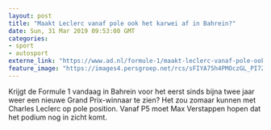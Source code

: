 ```yaml
---
layout: post
title: "Maakt Leclerc vanaf pole ook het karwei af in Bahrein?"
date: Sun, 31 Mar 2019 09:53:00 GMT
categories: 
- sport 
- autosport 
externe_link: "https://www.ad.nl/formule-1/maakt-leclerc-vanaf-pole-ook-het-karwei-af-in-bahrein~a8a41fe1/"
feature_image: "https://images4.persgroep.net/rcs/sFIYA75h4PMOczGL_PI7ZC_80ig/diocontent/144500127/_fitwidth/400/?appId=21791a8992982cd8da851550a453bd7f&quality=0.7"
---
```


Krijgt de Formule 1 vandaag in Bahrein voor het eerst sinds bijna twee jaar weer een nieuwe Grand Prix-winnaar te zien? Het zou zomaar kunnen met Charles Leclerc op pole position. Vanaf P5 moet Max Verstappen hopen dat het podium nog in zicht komt.
